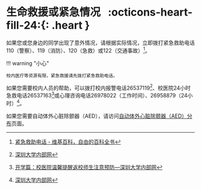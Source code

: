 # 生命救援或紧急情况 &nbsp; :octicons-heart-fill-24:{: .heart }
如果您或您身边的同学出现了意外情况，请根据实际情况，立即拨打紧急救助电话110（警察）、119（消防）、120（急救）或122（交通事故）[^1]。

!!! warning "小心"

    校内医疗等资源有限，紧急救援请先拨打紧急救助电话。

如果您需要校内人员的帮助，可以拨打校内报警电话26537119[^2]、校医院24小时急救电话26537163[^3]或心理咨询电话26978022（工作时间）、26958879（24小时）[^2]。

如果您需要自动体外心脏除颤器（AED），请访问[自动体外心脏除颤器（AED）分布](../aed/index.md)页面。

[^1]: [紧急救助电话 - 维基百科，自由的百科全书](https://zh.wikipedia.org/wiki/%E7%B7%8A%E6%80%A5%E6%B1%82%E5%8A%A9%E9%9B%BB%E8%A9%B1)

[^2]: [深圳大学内部网](https://www1.szu.edu.cn/)

[^3]: [开学篇：校医院温馨提醒返校师生注意预防—深圳大学内部网](https://www1.szu.edu.cn/board/view.asp?id=418823)
